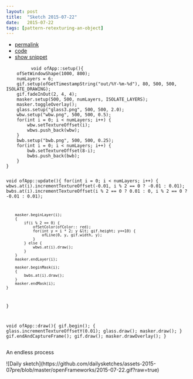 ```yaml
---
layout: post
title:  "Sketch 2015-07-22"
date:   2015-07-22
tags: [pattern-retexturing-an-object]
---
```

<div class="code">
    <ul>
		<li><a href="{% post_url 2015-07-22-sketch %}">permalink</a></li>
		<li><a href="https://github.com/dailysketches/sketches-2015-07pre/tree/master/2015-07-22">code</a></li>
		<li><a href="#" class="snippet-button">show snippet</a></li>
	</ul>
    <pre class="snippet">
        <code class="cpp">void ofApp::setup(){
    ofSetWindowShape(1000, 800);
    numLayers = 6;
    gif.setup(ofGetTimestampString(&quot;out/%Y-%m-%d&quot;), 80, 500, 500, ISOLATE_DRAWING);
    gif.fadeInOut(2, 4, 4);
    masker.setup(500, 500, numLayers, ISOLATE_LAYERS);
    masker.toggleOverlay();
    glass.setup(&quot;glass3.png&quot;, 500, 500, 2.0);
    wbw.setup(&quot;wbw.png&quot;, 500, 500, 0.5);
    for(int i = 0; i &lt; numLayers; i++) {
        wbw.setTextureOffset(i);
        wbws.push_back(wbw);
    }
    bwb.setup(&quot;bwb.png&quot;, 500, 500, 0.25);
    for(int i = 0; i &lt; numLayers; i++) {
        bwb.setTextureOffset(8-i);
        bwbs.push_back(bwb);
    }
}

void ofApp::update(){
    for(int i = 0; i &lt; numLayers; i++) {
        wbws.at(i).incrementTextureOffset(-0.01, i % 2 == 0 ? -0.01 : 0.01);
        bwbs.at(i).incrementTextureOffset(i % 2 == 0 ? 0.01 : 0, i % 2 == 0 ? -0.01 : 0.01);
        
        masker.beginLayer(i);
        {
            if(i % 2 == 0) {
                ofSetColor(ofColor:: red);
                for(int y = i * 2; y &lt; gif.height; y+=10) {
                    ofLine(0, y, gif.width, y);
                }
            } else {
                wbws.at(i).draw();
            }
        }
        masker.endLayer(i);
        
        masker.beginMask(i);
        {
            bwbs.at(i).draw();
        }
        masker.endMask(i);
    }
}

void ofApp::draw(){
    gif.begin();
    {
        glass.incrementTextureOffsetY(0.01);
        glass.draw();
        masker.draw();
    }
    gif.endAndCaptureFrame();
    gif.draw();
    masker.drawOverlay();
}</code>
    </pre>
</div>
<p class="description">An endless process</p>
![Daily sketch](https://github.com/dailysketches/assets-2015-07pre/blob/master/openFrameworks/2015-07-22.gif?raw=true)
